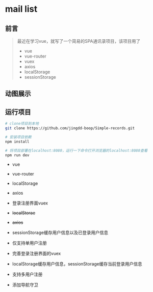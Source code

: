 # mail list 

## 前言
> 最近在学习vue，就写了一个简易的SPA通讯录项目，该项目用了
> - vue 
> - vue-router
> - vuex
> - axios
> - localStorage
> - sessionStorage




## 动图展示

## 运行项目
```bash
# clone项目到本地
git clone https://github.com/jingdd-boop/Simple-records.git

# 安装项目依赖
npm install

# 将项目部署在localhost:8080，运行一下命令打开浏览器的localhost:8080查看
npm run dev 
```


- vue
- vue-router
- localStorage
- axios


- 登录注册界面vuex
- <del>localStorae</del>
- <del>axios</del>
- sessionStorage缓存用户信息以及已登录用户信息
- 仅支持单用户注册


- 完善登录注册界面的vuex
- localStorage缓存用户信息，sessionStorage缓存当前登录用户信息
- 支持多用户注册


- 添加导航守卫